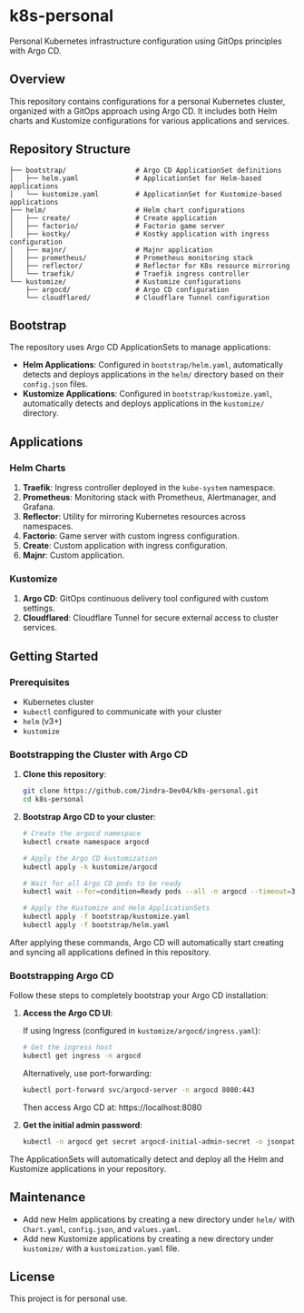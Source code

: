 # k8s-personal

Personal Kubernetes infrastructure configuration using GitOps principles with Argo CD.

## Overview

This repository contains configurations for a personal Kubernetes cluster, organized with a GitOps approach using Argo CD. It includes both Helm charts and Kustomize configurations for various applications and services.

## Repository Structure

```
├── bootstrap/                 # Argo CD ApplicationSet definitions
│   ├── helm.yaml              # ApplicationSet for Helm-based applications
│   └── kustomize.yaml         # ApplicationSet for Kustomize-based applications
├── helm/                      # Helm chart configurations
│   ├── create/                # Create application
│   ├── factorio/              # Factorio game server
│   ├── kostky/                # Kostky application with ingress configuration
│   ├── majnr/                 # Majnr application
│   ├── prometheus/            # Prometheus monitoring stack
│   ├── reflector/             # Reflector for K8s resource mirroring
│   └── traefik/               # Traefik ingress controller
└── kustomize/                 # Kustomize configurations
    ├── argocd/                # Argo CD configuration
    └── cloudflared/           # Cloudflare Tunnel configuration
```

## Bootstrap

The repository uses Argo CD ApplicationSets to manage applications:

- **Helm Applications**: Configured in `bootstrap/helm.yaml`, automatically detects and deploys applications in the `helm/` directory based on their `config.json` files.
- **Kustomize Applications**: Configured in `bootstrap/kustomize.yaml`, automatically detects and deploys applications in the `kustomize/` directory.

## Applications

### Helm Charts

1. **Traefik**: Ingress controller deployed in the `kube-system` namespace.
2. **Prometheus**: Monitoring stack with Prometheus, Alertmanager, and Grafana.
3. **Reflector**: Utility for mirroring Kubernetes resources across namespaces.
4. **Factorio**: Game server with custom ingress configuration.
5. **Create**: Custom application with ingress configuration.
6. **Majnr**: Custom application.

### Kustomize

1. **Argo CD**: GitOps continuous delivery tool configured with custom settings.
2. **Cloudflared**: Cloudflare Tunnel for secure external access to cluster services.

## Getting Started

### Prerequisites

- Kubernetes cluster
- `kubectl` configured to communicate with your cluster
- `helm` (v3+)
- `kustomize`

### Bootstrapping the Cluster with Argo CD

1. **Clone this repository**:
   ```bash
   git clone https://github.com/Jindra-Dev04/k8s-personal.git
   cd k8s-personal
   ```

2. **Bootstrap Argo CD to your cluster**:
   ```bash
   # Create the argocd namespace
   kubectl create namespace argocd
   
   # Apply the Argo CD kustomization
   kubectl apply -k kustomize/argocd
   
   # Wait for all Argo CD pods to be ready
   kubectl wait --for=condition=Ready pods --all -n argocd --timeout=300s
   
   # Apply the Kustomize and Helm ApplicationSets
   kubectl apply -f bootstrap/kustomize.yaml
   kubectl apply -f bootstrap/helm.yaml
   ```

After applying these commands, Argo CD will automatically start creating and syncing all applications defined in this repository.

### Bootstrapping Argo CD

Follow these steps to completely bootstrap your Argo CD installation:

1. **Access the Argo CD UI**:
   
   If using Ingress (configured in `kustomize/argocd/ingress.yaml`):
   ```bash
   # Get the ingress host
   kubectl get ingress -n argocd
   ```
   
   Alternatively, use port-forwarding:
   ```bash
   kubectl port-forward svc/argocd-server -n argocd 8080:443
   ```
   
   Then access Argo CD at: https://localhost:8080

2. **Get the initial admin password**:
   ```bash
   kubectl -n argocd get secret argocd-initial-admin-secret -o jsonpath="{.data.password}" | base64 -d; echo
   ```


The ApplicationSets will automatically detect and deploy all the Helm and Kustomize applications in your repository.

## Maintenance

- Add new Helm applications by creating a new directory under `helm/` with `Chart.yaml`, `config.json`, and `values.yaml`.
- Add new Kustomize applications by creating a new directory under `kustomize/` with a `kustomization.yaml` file.

## License

This project is for personal use.
